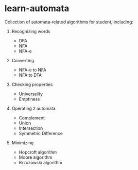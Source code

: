 learn-automata
==============

Collection of automata-related algorithms for student, including:

1. Recognizing words
    - DFA
    - NFA
    - NFA-e
    
2. Converting
    - NFA-e to NFA
    - NFA to DFA
    
3. Checking properties
    - Universality
    - Emptiness
    
4. Operating 2 automata
    - Complement
    - Union
    - Intersection
    - Symmetric Difference

5. Minimizing
    - Hopcroft algorithm
    - Moore algorithm
    - Brzozowski algorithm


